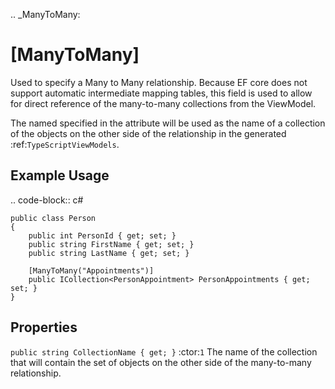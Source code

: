 
.. _ManyToMany:

[ManyToMany]
============

Used to specify a Many to Many relationship. Because EF core does not
support automatic intermediate mapping tables, this field is used to
allow for direct reference of the many-to-many collections from the
ViewModel.

The named specified in the attribute will be used as the name of a collection of the objects on the other side of the relationship in the generated :ref:`TypeScriptViewModels`. 

Example Usage
-------------

.. code-block:: c#

    public class Person
    {
        public int PersonId { get; set; }
        public string FirstName { get; set; }
        public string LastName { get; set; }

        [ManyToMany("Appointments")]
        public ICollection<PersonAppointment> PersonAppointments { get; set; }
    }

Properties
----------

`public string CollectionName { get; }` :ctor:`1`
    The name of the collection that will contain the set of objects on the other side of the many-to-many relationship.